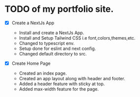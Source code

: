 # TODO of my portfolio site.

- [X] Create a NextJs App
    - Install and create a NextJs App.
    - Install and Setup Tailwind CSS i.e font,colors,themes,etc.
    - Changed to typescript env.
    - Setup done for eslint and next config.
    - Changed default directory to src.

- [X] Create Home Page
    - Created an index page.
    - Created an app layout  along with header and footer.
    - Added a header feature with sticky at top.
    - Added max-width feature for the page.

